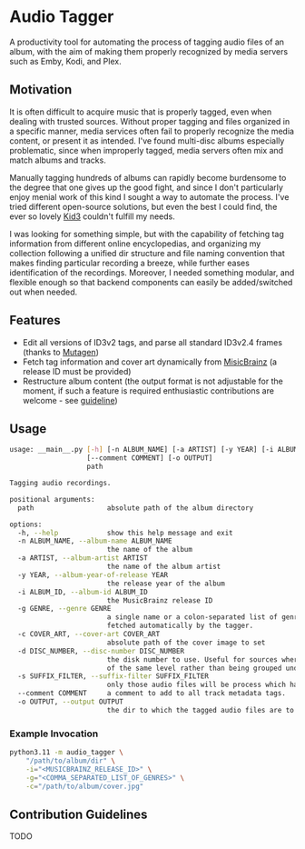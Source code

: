 # Audio Tagger

A productivity tool for automating the process of tagging audio files of an album, with the aim of making them properly recognized by media servers such as Emby, Kodi, and Plex.

## Motivation

It is often difficult to acquire music that is properly tagged, even when dealing with trusted sources. Without proper tagging and files organized in a specific manner, media services often fail to properly recognize the media content, or present it as intended. I've found multi-disc albums especially problematic, since when improperly tagged, media servers often mix and match albums and tracks.

Manually tagging hundreds of albums can rapidly become burdensome to the degree that one gives up the good fight, and since I don't particularly enjoy menial work of this kind I sought a way to automate the process. I've tried different open-source solutions, but even the best I could find, the ever so lovely [Kid3](https://kid3.kde.org) couldn't fulfill my needs.

I was looking for something simple, but with the capability of fetching tag information from different online encyclopedias, and organizing my collection following a unified dir structure and file naming convention that makes finding particular recording a breeze, while further eases identification of the recordings. Moreover, I needed something modular, and flexible enough so that backend components can easily be added/switched out when needed.

## Features

* Edit all versions of ID3v2 tags, and parse all standard ID3v2.4 frames (thanks to [Mutagen](https://mutagen.readthedocs.io/en/latest/))
* Fetch tag information and cover art dynamically from [MisicBrainz](https://musicbrainz.org) (a release ID must be provided)
* Restructure album content (the output format is not adjustable for the moment, if such a feature is required enthusiastic contributions are welcome - see [guideline](#Contribution-Guidelines))

## Usage

```bash
usage: __main__.py [-h] [-n ALBUM_NAME] [-a ARTIST] [-y YEAR] [-i ALBUM_ID] [-g GENRE] [-c COVER_ART] [-d DISC_NUMBER] [-s SUFFIX_FILTER]
                   [--comment COMMENT] [-o OUTPUT]
                   path

Tagging audio recordings.

positional arguments:
  path                  absolute path of the album directory

options:
  -h, --help            show this help message and exit
  -n ALBUM_NAME, --album-name ALBUM_NAME
                        the name of the album
  -a ARTIST, --album-artist ARTIST
                        the name of the album artist
  -y YEAR, --album-year-of-release YEAR
                        the release year of the album
  -i ALBUM_ID, --album-id ALBUM_ID
                        the MusicBrainz release ID
  -g GENRE, --genre GENRE
                        a single name or a colon-separated list of genres. If required, this must be given manually as genre info is not
                        fetched automatically by the tagger.
  -c COVER_ART, --cover-art COVER_ART
                        absolute path of the cover image to set
  -d DISC_NUMBER, --disc-number DISC_NUMBER
                        the disk number to use. Useful for sources where each disk of an album has been separated to different directories
                        of the same level rather than being grouped under the album dir.
  -s SUFFIX_FILTER, --suffix-filter SUFFIX_FILTER
                        only those audio files will be process which have a matching file extension.
  --comment COMMENT     a comment to add to all track metadata tags.
  -o OUTPUT, --output OUTPUT
                        the dir to which the tagged audio files are to be written
```

### Example Invocation

```bash
python3.11 -m audio_tagger \
    "/path/to/album/dir" \
    -i="<MUSICBRAINZ_RELEASE_ID>" \
    -g="<COMMA_SEPARATED_LIST_OF_GENRES>" \
    -c="/path/to/album/cover.jpg"
```

## Contribution Guidelines

TODO
